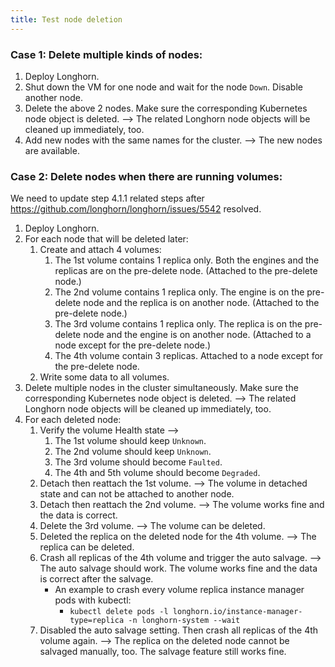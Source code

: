 ```yaml
---
title: Test node deletion
---
```

### Case 1: Delete multiple kinds of nodes:
1. Deploy Longhorn.
2. Shut down the VM for one node and wait for the node `Down`. Disable another node.
3. Delete the above 2 nodes. Make sure the corresponding Kubernetes node object is deleted. --> The related Longhorn node objects will be cleaned up immediately, too.
4. Add new nodes with the same names for the cluster. --> The new nodes are available. 


### Case 2: Delete nodes when there are running volumes:
We need to update step 4.1.1 related steps after https://github.com/longhorn/longhorn/issues/5542 resolved.

1. Deploy Longhorn.
2. For each node that will be deleted later: 
    1. Create and attach 4 volumes:
        1. The 1st volume contains 1 replica only. Both the engines and the replicas are on the pre-delete node. (Attached to the pre-delete node.)
        2. The 2nd volume contains 1 replica only. The engine is on the pre-delete node and the replica is on another node. (Attached to the pre-delete node.)
        3. The 3rd volume contains 1 replica only. The replica is on the pre-delete node and the engine is on another node. (Attached to a node except for the pre-delete node.)
        4. The 4th volume contain 3 replicas. Attached to a node except for the pre-delete node.
    2. Write some data to all volumes.
3. Delete multiple nodes in the cluster simultaneously. Make sure the corresponding Kubernetes node object is deleted. --> The related Longhorn node objects will be cleaned up immediately, too.
4. For each deleted node:
    1. Verify the volume Health state  -->
        1. The 1st volume should keep `Unknown`.
        2. The 2nd volume should keep `Unknown`.
        3. The 3rd volume should become `Faulted`.
        4. The 4th and 5th volume should become `Degraded`.
    2. Detach then reattach the 1st volume. --> The volume in detached state and can not be attached to another node.
    3. Detach then reattach the 2nd volume. --> The volume works fine and the data is correct.
    4. Delete the 3rd volume. --> The volume can be deleted.
    5. Deleted the replica on the deleted node for the 4th volume. --> The replica can be deleted.
    6. Crash all replicas of the 4th volume and trigger the auto salvage. --> The auto salvage should work. The volume works fine and the data is correct after the salvage.
        * An example to crash every volume replica instance manager pods with kubectl:
            - `kubectl delete pods -l longhorn.io/instance-manager-type=replica -n longhorn-system --wait`
    7. Disabled the auto salvage setting. Then crash all replicas of the 4th volume again. --> The replica on the deleted node cannot be salvaged manually, too. The salvage feature still works fine.
